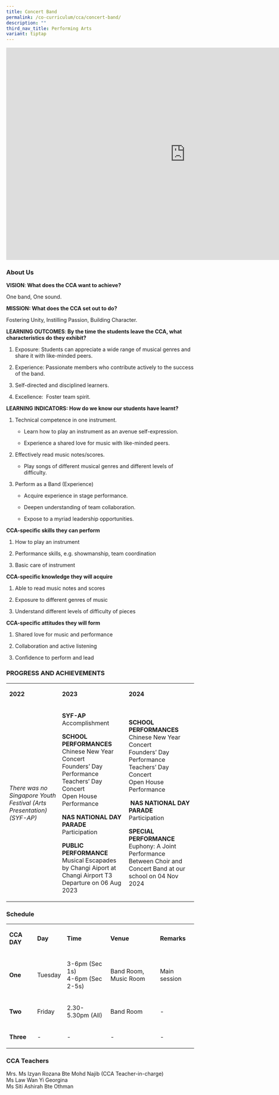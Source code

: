 ```yaml
---
title: Concert Band
permalink: /co-curriculum/cca/concert-band/
description: ""
third_nav_title: Performing Arts
variant: tiptap
---
```

<div class="iframe-wrapper">
<iframe height="569" width="960" allowfullscreen="true" frameborder="0" src="https://docs.google.com/presentation/d/14wVPx-Cm2XwKg-nBTHh4n7LG55d8v9Xp_t90WbqV5-c/embed?start=true&amp;loop=true&amp;delayms=3000"></iframe>
</div>
<h3>About Us</h3>
<p><strong>VISION</strong>:<strong> What does the CCA want to achieve?&nbsp;</strong>
</p>
<p>One band, One sound.</p>
<p><strong>MISSION: What does the CCA set out to do?</strong>
</p>
<p>Fostering Unity, Instilling Passion, Building Character.</p>
<p><strong>LEARNING OUTCOMES</strong>:<strong> By the time the students leave the CCA, what characteristics do they exhibit?</strong>
</p>
<ol data-tight="true" class="tight">
<li>
<p>Exposure: Students can appreciate a wide range of musical genres and share
it with like-minded peers.</p>
</li>
<li>
<p>Experience: Passionate members who contribute actively to the success
of the band.</p>
</li>
<li>
<p>Self-directed and disciplined learners.</p>
</li>
<li>
<p>Excellence:&nbsp; Foster team spirit.</p>
</li>
</ol>
<p><strong>LEARNING INDICATORS: How do we know our students have learnt?</strong>
</p>
<ol data-tight="true" class="tight">
<li>
<p>Technical competence in one instrument.</p>
<ul data-tight="true" class="tight">
<li>
<p>Learn how to play an instrument as an avenue self-expression.</p>
</li>
<li>
<p>Experience a shared love for music with like-minded peers.</p>
</li>
</ul>
</li>
<li>
<p>Effectively read music notes/scores.</p>
<ul data-tight="true" class="tight">
<li>
<p>Play songs of different musical genres and different levels of difficulty.</p>
</li>
</ul>
</li>
<li>
<p>Perform as a Band (Experience)</p>
<ul data-tight="true" class="tight">
<li>
<p>Acquire experience in stage performance.</p>
</li>
<li>
<p>Deepen understanding of team collaboration.</p>
</li>
<li>
<p>Expose to a myriad leadership opportunities.</p>
</li>
</ul>
</li>
</ol>
<p><strong>CCA-specific skills they can perform</strong>
</p>
<ol data-tight="true" class="tight">
<li>
<p>How to play an instrument</p>
</li>
<li>
<p>Performance skills, e.g. showmanship, team coordination</p>
</li>
<li>
<p>Basic care of instrument</p>
</li>
</ol>
<p><strong>CCA-specific knowledge they will acquire</strong>
</p>
<ol data-tight="true" class="tight">
<li>
<p>Able to read music notes and scores</p>
</li>
<li>
<p>Exposure to different genres of music</p>
</li>
<li>
<p>Understand different levels of difficulty of pieces</p>
</li>
</ol>
<p><strong>CCA-specific attitudes they will form</strong>
</p>
<ol data-tight="true" class="tight">
<li>
<p>Shared love for music and performance</p>
</li>
<li>
<p>Collaboration and active listening</p>
</li>
<li>
<p>Confidence to perform and lead</p>
</li>
</ol>
<h3>PROGRESS AND ACHIEVEMENTS</h3>
<table style="minWidth: 75px">
<colgroup>
<col>
<col>
<col>
</colgroup>
<tbody>
<tr>
<td rowspan="1" colspan="1">
<p><strong>2022</strong>
</p>
</td>
<td rowspan="1" colspan="1">
<p><strong>2023</strong>
</p>
</td>
<td rowspan="1" colspan="1">
<p><strong>2024</strong>
</p>
</td>
</tr>
<tr>
<td rowspan="1" colspan="1">
<p><em>There was no Singapore Youth Festival (Arts Presentation) (SYF-AP)</em>
</p>
</td>
<td rowspan="1" colspan="1">
<p><strong>SYF-AP<br></strong>Accomplishment</p>
<p><strong>SCHOOL PERFORMANCES<br></strong>Chinese New Year Concert
<br>Founders’ Day Performance
<br>Teachers’ Day Concert
<br>Open House Performance&nbsp;</p>
<p><strong>NAS NATIONAL DAY PARADE</strong>
<br>Participation</p>
<p><strong>PUBLIC PERFORMANCE</strong>
<br>Musical Escapades by Changi Aiport at Changi Airport T3 Departure on 06
Aug 2023</p>
</td>
<td rowspan="1" colspan="1">
<p><strong>SCHOOL PERFORMANCES<br></strong>Chinese New Year Concert
<br>Founders’ Day Performance
<br>Teachers’ Day Concert
<br>Open House Performance</p>
<p><strong>&nbsp;NAS NATIONAL DAY PARADE</strong>
<br>Participation</p>
<p><strong>SPECIAL PERFORMANCE</strong>
<br>Euphony: A Joint Performance Between Choir and Concert Band at our school
on 04 Nov 2024</p>
</td>
</tr>
</tbody>
</table>
<h3>Schedule</h3>
<table style="minWidth: 125px">
<colgroup>
<col>
<col>
<col>
<col>
<col>
</colgroup>
<tbody>
<tr>
<td rowspan="1" colspan="1">
<p><strong>CCA DAY</strong>
</p>
</td>
<td rowspan="1" colspan="1">
<p><strong>Day</strong>
</p>
</td>
<td rowspan="1" colspan="1">
<p><strong>Time</strong>
</p>
</td>
<td rowspan="1" colspan="1">
<p><strong>Venue</strong>
</p>
</td>
<td rowspan="1" colspan="1">
<p><strong>Remarks</strong>
</p>
</td>
</tr>
<tr>
<td rowspan="1" colspan="1">
<p><strong>One</strong>
</p>
</td>
<td rowspan="1" colspan="1">
<p>Tuesday</p>
</td>
<td rowspan="1" colspan="1">
<p>3-6pm (Sec 1s)
<br>4-6pm (Sec 2-5s)</p>
</td>
<td rowspan="1" colspan="1">
<p>Band Room, Music Room</p>
</td>
<td rowspan="1" colspan="1">
<p>Main session</p>
</td>
</tr>
<tr>
<td rowspan="1" colspan="1">
<p><strong>Two</strong>
</p>
</td>
<td rowspan="1" colspan="1">
<p>Friday</p>
</td>
<td rowspan="1" colspan="1">
<p>2.30-5.30pm (All)</p>
</td>
<td rowspan="1" colspan="1">
<p>Band Room</p>
</td>
<td rowspan="1" colspan="1">
<p>-</p>
</td>
</tr>
<tr>
<td rowspan="1" colspan="1">
<p><strong>Three</strong>
</p>
</td>
<td rowspan="1" colspan="1">
<p>-</p>
</td>
<td rowspan="1" colspan="1">
<p>-</p>
</td>
<td rowspan="1" colspan="1">
<p>-</p>
</td>
<td rowspan="1" colspan="1">
<p>-</p>
</td>
</tr>
</tbody>
</table>
<h3>CCA Teachers</h3>
<p>Mrs. Ms Izyan Rozana Bte Mohd Najib (CCA Teacher-in-charge)
<br>Ms Law Wan Yi Georgina
<br>Ms Siti Ashirah Bte Othman</p>